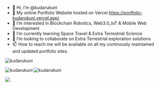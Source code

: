 - 👋 Hi, I’m @kudarukuni
- 🚀 My online Portfolio Website hosted on Vercel https://portfolio-kudarukuni.vercel.app/
- 👀 I’m interested in Blockchain Robotics, Web3.0_IoT & Mobile Web Development
- 🌱 I’m currently learning Space Travel & Extra Terrestrial Science
- 💞️ I’m looking to collaborate on Extra Terrestrial exploration solutions
- 📫 How to reach me will be available on all my continously maintained and updated portfolio sites.

<p><img src="https://komarev.com/ghpvc/?username=kudarukuni&label=Profile%20views&color=0b8f09&style=flat" alt="kudarukuni"></p>

<p><img align="left" src="https://github-readme-stats.vercel.app/api/top-langs?username=kudarukuni&theme=dark&show_icons=true&locale=en&layout=compact" alt="kudarukuni"/></p>
<span></span>
<p><img align="center" src="https://github-readme-stats.vercel.app/api?username=kudarukuni&theme=dark&show_icons=true&locale=en" alt="kudarukuni"/></p>
<span></span>
<p><img align="center" src="https://streak-stats.demolab.com?user=kudarukuni&theme=dark"/></p>
